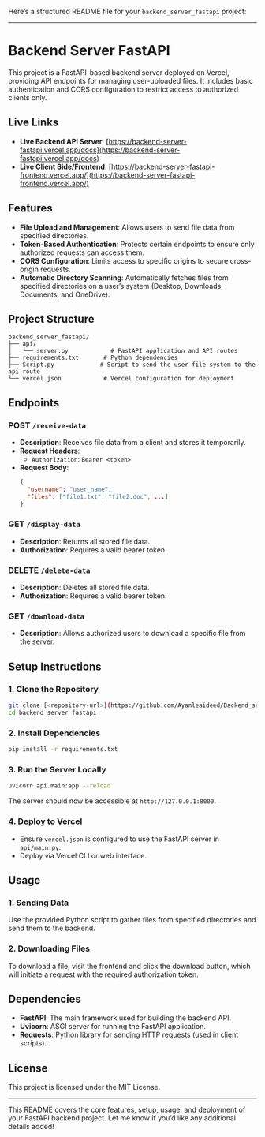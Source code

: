 Here’s a structured README file for your `backend_server_fastapi` project:

---

# Backend Server FastAPI

This project is a FastAPI-based backend server deployed on Vercel, providing API endpoints for managing user-uploaded files. It includes basic authentication and CORS configuration to restrict access to authorized clients only.

## Live Links

- **Live Backend API Server**: [https://backend-server-fastapi.vercel.app/docs](https://backend-server-fastapi.vercel.app/docs)
- **Live Client Side/Frontend**: [https://backend-server-fastapi-frontend.vercel.app/](https://backend-server-fastapi-frontend.vercel.app/)

## Features

- **File Upload and Management**: Allows users to send file data from specified directories.
- **Token-Based Authentication**: Protects certain endpoints to ensure only authorized requests can access them.
- **CORS Configuration**: Limits access to specific origins to secure cross-origin requests.
- **Automatic Directory Scanning**: Automatically fetches files from specified directories on a user’s system (Desktop, Downloads, Documents, and OneDrive).

## Project Structure

```plaintext
backend_server_fastapi/
├── api/
│   └── server.py            # FastAPI application and API routes
├── requirements.txt       # Python dependencies
├── Script.py             # Script to send the user file system to the api route
└── vercel.json            # Vercel configuration for deployment
```

## Endpoints

### POST `/receive-data`
- **Description**: Receives file data from a client and stores it temporarily.
- **Request Headers**:
  - `Authorization`: `Bearer <token>`
- **Request Body**:
  ```json
  {
    "username": "user_name",
    "files": ["file1.txt", "file2.doc", ...]
  }
  ```

### GET `/display-data`
- **Description**: Returns all stored file data.
- **Authorization**: Requires a valid bearer token.

### DELETE `/delete-data`
- **Description**: Deletes all stored file data.
- **Authorization**: Requires a valid bearer token.

### GET `/download-data`
- **Description**: Allows authorized users to download a specific file from the server.

## Setup Instructions

### 1. Clone the Repository

```bash
git clone [<repository-url>](https://github.com/Ayanleaideed/Backend_server_fastapi.git)
cd backend_server_fastapi
```

### 2. Install Dependencies

```bash
pip install -r requirements.txt
```

### 3. Run the Server Locally

```bash
uvicorn api.main:app --reload
```

The server should now be accessible at `http://127.0.0.1:8000`.

### 4. Deploy to Vercel

- Ensure `vercel.json` is configured to use the FastAPI server in `api/main.py`.
- Deploy via Vercel CLI or web interface.

## Usage

### 1. Sending Data

Use the provided Python script to gather files from specified directories and send them to the backend.

### 2. Downloading Files

To download a file, visit the frontend and click the download button, which will initiate a request with the required authorization token.

## Dependencies

- **FastAPI**: The main framework used for building the backend API.
- **Uvicorn**: ASGI server for running the FastAPI application.
- **Requests**: Python library for sending HTTP requests (used in client scripts).

## License

This project is licensed under the MIT License.

---

This README covers the core features, setup, usage, and deployment of your FastAPI backend project. Let me know if you’d like any additional details added!
